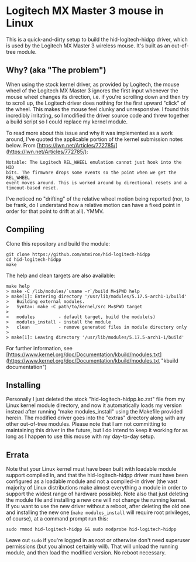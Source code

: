 # Logitech MX Master 3 mouse in Linux
This is a quick-and-dirty setup to build the hid-logitech-hidpp driver, which is used by the Logitech MX Master 3 wireless mouse.  It's built as an out-of-tree module.

## Why? (aka "The problem")
When using the stock kernel driver, as provided by Logitech, the mouse wheel of the Logitech MX Master 3 ignores the first input whenever the mouse wheel changes its direction, i.e. if you're scrolling down and then try to scroll up, the Logitech driver does nothing for the first upward "click" of the wheel.  This makes the mouse feel clunky and unresponsive.  I found this incredibly irritating, so I modified the driver source code and threw together a build script so I could replace my kernel module.

To read more about this issue and why it was implemented as a work around, I've quoted the applicable portion of the kernel submission notes below.  From [https://lwn.net/Articles/772785/](https://lwn.net/Articles/772785/):

```
Notable: The Logitech REL_WHEEL emulation cannot just hook into the HID
bits. The firmware drops some events so the point when we get the REL_WHEEL
event moves around. This is worked around by directional resets and a
timeout-based reset.
```

I've noticed no "drifting" of the relative wheel motion being reported (nor, to be frank, do I understand how a relative motion can have a fixed point in order for that point to drift at all).  YMMV.


## Compiling
Clone this repository and build the module:
```
git clone https://github.com/mtmiron/hid-logitech-hidpp
cd hid-logitech-hidpp
make
```

The help and clean targets are also available:
```
make help
> make -C /lib/modules/`uname -r`/build M=$PWD help
> make[1]: Entering directory '/usr/lib/modules/5.17.5-arch1-1/build'
>   Building external modules.
>   Syntax: make -C path/to/kernel/src M=$PWD target
>
>   modules         - default target, build the module(s)
>   modules_install - install the module
>   clean           - remove generated files in module directory only
>
> make[1]: Leaving directory '/usr/lib/modules/5.17.5-arch1-1/build'
```


For further information, see [https://www.kernel.org/doc/Documentation/kbuild/modules.txt](https://www.kernel.org/doc/Documentation/kbuild/modules.txt "kbuild documentation")

## Installing
Personally I just deleted the stock "hid-logitech-hidpp.ko.zst" file from my Linux kernel module directory, and now it automatically loads my version instead after running "make modules_install" using the Makefile provided herein.  The modified driver goes into the "extras" directory along with any other out-of-tree modules.  Please note that I am not committing to maintaining this driver in the future, but I do intend to keep it working for as long as I happen to use this mouse with my day-to-day setup.

## Errata
Note that your Linux kernel must have been built with loadable module support compiled in, and that the hid-logitech-hidpp driver must have been configured as a loadable module and not a compiled-in driver (the vast majority of Linux distributions make almost everything a module in order to support the widest range of hardware possible).  Note also that just deleting the module file and installing a new one will not change the running kernel.  If you want to use the new driver without a reboot, after deleting the old one and installing the new one (`make modules_install` will require root privileges, of course), at a command prompt run this:

```
sudo rmmod hid-logitech-hidpp && sudo modprobe hid-logitech-hidpp
```

Leave out `sudo` if you're logged in as root or otherwise don't need superuser permissions (but you almost certainly will).  That will unload the running module, and then load the modified version.  No reboot necessary.
